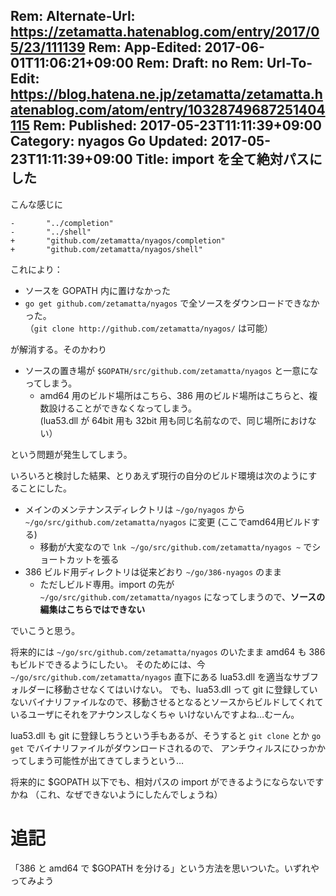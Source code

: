 Rem: Alternate-Url: https://zetamatta.hatenablog.com/entry/2017/05/23/111139
Rem: App-Edited: 2017-06-01T11:06:21+09:00
Rem: Draft: no
Rem: Url-To-Edit: https://blog.hatena.ne.jp/zetamatta/zetamatta.hatenablog.com/atom/entry/10328749687251404115
Rem: Published: 2017-05-23T11:11:39+09:00
Category: nyagos Go
Updated: 2017-05-23T11:11:39+09:00
Title: import を全て絶対パスにした
---
こんな感じに

```
-       "../completion"
-       "../shell"
+       "github.com/zetamatta/nyagos/completion"
+       "github.com/zetamatta/nyagos/shell"
```

これにより：

- ソースを GOPATH 内に置けなかった
- `go get github.com/zetamatta/nyagos` で全ソースをダウンロードできなかった。
   <BR>（`git clone http://github.com/zetamatta/nyagos/` は可能）

が解消する。そのかわり

- ソースの置き場が `$GOPATH/src/github.com/zetamatta/nyagos` と一意になってしまう。
    - amd64 用のビルド場所はこちら、386 用のビルド場所はこちらと、複数設けることができなくなってしまう。
     <BR> (lua53.dll が 64bit 用も 32bit 用も同じ名前なので、同じ場所におけない）

という問題が発生してしまう。

いろいろと検討した結果、とりあえず現行の自分のビルド環境は次のようにすることにした。

- メインのメンテナンスディレクトリは `~/go/nyagos` から `~/go/src/github.com/zetamatta/nyagos` に変更 (ここでamd64用ビルドする)
    - 移動が大変なので `lnk ~/go/src/github.com/zetamatta/nyagos ~` でショートカットを張る
- 386 ビルド用ディレクトリは従来どおり  `~/go/386-nyagos` のまま
    - ただしビルド専用。import の先が `~/go/src/github.com/zetamatta/nyagos` になってしまうので、**ソースの編集はこちらではできない**

でいこうと思う。

将来的には `~/go/src/github.com/zetamatta/nyagos` のいたまま amd64 も 386 もビルドできるようにしたい。
そのためには、今 `~/go/src/github.com/zetamatta/nyagos` 直下にある lua53.dll を適当なサブフォルダーに移動させなくてはいけない。
でも、lua53.dll って git に登録していないバイナリファイルなので、移動させるとなるとソースからビルドしてくれているユーザにそれをアナウンスしなくちゃ
いけないんですよね…むーん。

lua53.dll も git に登録しちうという手もあるが、そうすると `git clone` とか `go get` でバイナリファイルがダウンロードされるので、
アンチウィルスにひっかかってしまう可能性が出てきてしまうという…

将来的に $GOPATH 以下でも、相対パスの import ができるようにならないですかね
（これ、なぜできないようにしたんでしょうね）

追記
===

「386 と amd64 で $GOPATH を分ける」という方法を思いついた。いずれやってみよう